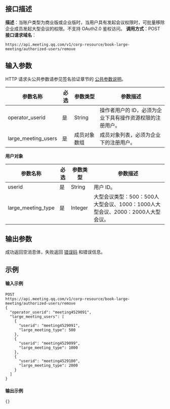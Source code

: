 ## 接口描述
**描述**：当账户类型为商业版或企业版时，当用户具有发起会议权限时，可批量移除企业成员发起大型会议的权限。不支持 OAuth2.0 鉴权访问。
**调用方式**：POST
**接口请求域名**：
```Plaintext
https://api.meeting.qq.com/v1/corp-resource/book-large-meeting/authorized-users/remove

```




## 输入参数
HTTP 请求头公共参数请参见签名验证章节的 [公共参数说明](https://cloud.tencent.com/document/product/1095/42413#.E5.85.AC.E5.85.B1.E5.8F.82.E6.95.B0)。

| 参数名称            | 必选 | 参数类型     | 参数描述                                               |
| ------------------- | ---- | ------------ | ------------------------------------------------------ |
| operator_userid     | 是   | String       | 操作者用户的 ID，必须为企业下具有操作资源权限的注册用户。 |
| large_meeting_users | 是   | 成员对象数组 | 成员对象列表，必须为企业下的注册用户。                   |


**用户对象**


| 参数名称           | 必选 | 参数类型 | 参数描述                                                     |
| ------------------ | ---- | -------- | ------------------------------------------------------------ |
| userid             | 是   | String   | 用户 ID。                                                       |
| large_meeting_type | 是   | Integer  | 大型会议类型：500：500人大型会议、1000：1000人大型会议、2000：2000人大型会议。 |







## 输出参数

成功返回空消息体，失败返回 [错误码](https://cloud.tencent.com/document/product/1095/43704) 和错误信息。



## 示例

#### 输入示例
```plaintext
POST
https://api.meeting.qq.com/v1/corp-resource/book-large-meeting/authorized-users/remove
{
  "operator_userid": "meeting4529091",
  "large_meeting_users": [
  	{
	  "userid": "meeting4529091",
	  "large_meeting_type": 500
	},
	{
	  "userid": "meeting4529099",
	  "large_meeting_type": 1000
	},
	{
	  "userid": "meeting4529100",
	  "large_meeting_type": 2000
	}
  ]
}

```




#### 输出示例
```plaintext
{}

```
